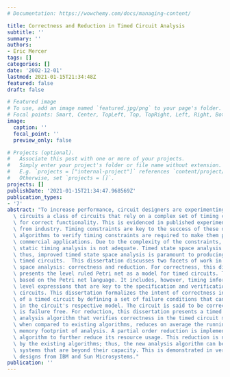 ```yaml
---
# Documentation: https://wowchemy.com/docs/managing-content/

title: Correctness and Reduction in Timed Circuit Analysis
subtitle: ''
summary: ''
authors:
- Eric Mercer
tags: []
categories: []
date: '2002-12-01'
lastmod: 2021-01-15T21:34:48Z
featured: false
draft: false

# Featured image
# To use, add an image named `featured.jpg/png` to your page's folder.
# Focal points: Smart, Center, TopLeft, Top, TopRight, Left, Right, BottomLeft, Bottom, BottomRight.
image:
  caption: ''
  focal_point: ''
  preview_only: false

# Projects (optional).
#   Associate this post with one or more of your projects.
#   Simply enter your project's folder or file name without extension.
#   E.g. `projects = ["internal-project"]` references `content/project/deep-learning/index.md`.
#   Otherwise, set `projects = []`.
projects: []
publishDate: '2021-01-15T21:34:47.968569Z'
publication_types:
- '7'
abstract: "To increase performance, circuit designers are experimenting with timed\
  \ circuits a class of circuits that rely on a complex set of timing constraints\
  \ for correct functionality. This is evidenced in published experimental designs\
  \ from industry. Timing constraints are key to the success of these designs, and\
  \ algorithms to verify timing constraints are required to make them practical in\
  \ commercial applications. Due to the complexity of the constraints, however, traditional\
  \ static timing analysis is not adequate. Timed state space analysis is required;\
  \ thus, improved timed state space analysis is paramount to producing efficient\
  \ timed circuits.  This dissertation discusses two facets of work in timed state\
  \ space analysis: correctness and reduction. For correctness, this dissertation\
  \ presents the level ruled Petri net as a model for timed circuits. This model is\
  \ based on the Petri net language. It includes, however, timing information and\
  \ level expressions that are key to the specification and verification of timed\
  \ circuits. This dissertation formalizes the intent of correctness in the verification\
  \ of a timed circuit by defining a set of failure conditions that can be analyzed\
  \ in the circuit's respective model. The circuit is said to be correct if its model\
  \ is failure free. For reduction, this dissertation presents a timed state space\
  \ analysis algorithm that verifies correctness in the timed circuit model. The algorithm,\
  \ when compared to existing algorithms, reduces on average the running time and\
  \ memory footprint of analysis. A partial order reduction is implemented for the\
  \ algorithm to further reduce its resource usage. This reduction is not supported\
  \ by the existing algorithms; thus, the new analysis algorithm can be applied to\
  \ systems that are beyond their capacity. This is demonstrated in verifying industrial\
  \ designs from IBM and Sun Microsystems."
publication: ''
---
```

